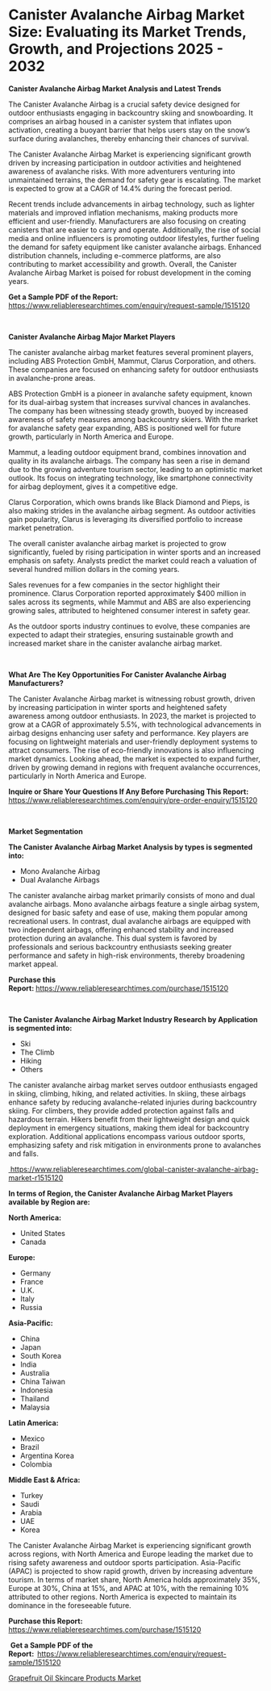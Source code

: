 <p><h1>Canister Avalanche Airbag Market Size: Evaluating its Market Trends, Growth, and Projections 2025 - 2032</h1></p><p><strong>Canister Avalanche Airbag Market Analysis and Latest Trends</strong></p>
<p><p>The Canister Avalanche Airbag is a crucial safety device designed for outdoor enthusiasts engaging in backcountry skiing and snowboarding. It comprises an airbag housed in a canister system that inflates upon activation, creating a buoyant barrier that helps users stay on the snow’s surface during avalanches, thereby enhancing their chances of survival. </p><p>The Canister Avalanche Airbag Market is experiencing significant growth driven by increasing participation in outdoor activities and heightened awareness of avalanche risks. With more adventurers venturing into unmaintained terrains, the demand for safety gear is escalating. The market is expected to grow at a CAGR of 14.4% during the forecast period. </p><p>Recent trends include advancements in airbag technology, such as lighter materials and improved inflation mechanisms, making products more efficient and user-friendly. Manufacturers are also focusing on creating canisters that are easier to carry and operate. Additionally, the rise of social media and online influencers is promoting outdoor lifestyles, further fueling the demand for safety equipment like canister avalanche airbags. Enhanced distribution channels, including e-commerce platforms, are also contributing to market accessibility and growth. Overall, the Canister Avalanche Airbag Market is poised for robust development in the coming years.</p></p>
<p><strong>Get a Sample PDF of the Report:&nbsp;</strong> <a href="https://www.reliableresearchtimes.com/enquiry/request-sample/1515120?utm_campaign=2033&utm_medium=2&utm_source=Github&utm_content=ia&utm_term=10022025&utm_id=canister-avalanche-airbag">https://www.reliableresearchtimes.com/enquiry/request-sample/1515120</a></p>
<p>&nbsp;</p>
<p><strong>Canister Avalanche Airbag Major Market Players</strong></p>
<p><p>The canister avalanche airbag market features several prominent players, including ABS Protection GmbH, Mammut, Clarus Corporation, and others. These companies are focused on enhancing safety for outdoor enthusiasts in avalanche-prone areas.</p><p>ABS Protection GmbH is a pioneer in avalanche safety equipment, known for its dual-airbag system that increases survival chances in avalanches. The company has been witnessing steady growth, buoyed by increased awareness of safety measures among backcountry skiers. With the market for avalanche safety gear expanding, ABS is positioned well for future growth, particularly in North America and Europe.</p><p>Mammut, a leading outdoor equipment brand, combines innovation and quality in its avalanche airbags. The company has seen a rise in demand due to the growing adventure tourism sector, leading to an optimistic market outlook. Its focus on integrating technology, like smartphone connectivity for airbag deployment, gives it a competitive edge.</p><p>Clarus Corporation, which owns brands like Black Diamond and Pieps, is also making strides in the avalanche airbag segment. As outdoor activities gain popularity, Clarus is leveraging its diversified portfolio to increase market penetration.</p><p>The overall canister avalanche airbag market is projected to grow significantly, fueled by rising participation in winter sports and an increased emphasis on safety. Analysts predict the market could reach a valuation of several hundred million dollars in the coming years.</p><p>Sales revenues for a few companies in the sector highlight their prominence. Clarus Corporation reported approximately $400 million in sales across its segments, while Mammut and ABS are also experiencing growing sales, attributed to heightened consumer interest in safety gear.</p><p>As the outdoor sports industry continues to evolve, these companies are expected to adapt their strategies, ensuring sustainable growth and increased market share in the canister avalanche airbag market.</p></p>
<p>&nbsp;</p>
<p><strong>What Are The Key Opportunities For Canister Avalanche Airbag Manufacturers?</strong></p>
<p><p>The Canister Avalanche Airbag market is witnessing robust growth, driven by increasing participation in winter sports and heightened safety awareness among outdoor enthusiasts. In 2023, the market is projected to grow at a CAGR of approximately 5.5%, with technological advancements in airbag designs enhancing user safety and performance. Key players are focusing on lightweight materials and user-friendly deployment systems to attract consumers. The rise of eco-friendly innovations is also influencing market dynamics. Looking ahead, the market is expected to expand further, driven by growing demand in regions with frequent avalanche occurrences, particularly in North America and Europe.</p></p>
<p><strong>Inquire or Share Your Questions If Any Before Purchasing This Report:</strong> <a href="https://www.reliableresearchtimes.com/enquiry/pre-order-enquiry/1515120?utm_campaign=2033&utm_medium=2&utm_source=Github&utm_content=ia&utm_term=10022025&utm_id=canister-avalanche-airbag">https://www.reliableresearchtimes.com/enquiry/pre-order-enquiry/1515120</a></p>
<p>&nbsp;</p>
<p><strong>Market Segmentation</strong></p>
<p><strong>The Canister Avalanche Airbag Market Analysis by types is segmented into:</strong></p>
<p><ul><li>Mono Avalanche Airbag</li><li>Dual Avalanche Airbags</li></ul></p>
<p><p>The canister avalanche airbag market primarily consists of mono and dual avalanche airbags. Mono avalanche airbags feature a single airbag system, designed for basic safety and ease of use, making them popular among recreational users. In contrast, dual avalanche airbags are equipped with two independent airbags, offering enhanced stability and increased protection during an avalanche. This dual system is favored by professionals and serious backcountry enthusiasts seeking greater performance and safety in high-risk environments, thereby broadening market appeal.</p></p>
<p><strong>Purchase this Report:&nbsp;</strong><a href="https://www.reliableresearchtimes.com/purchase/1515120?utm_campaign=2033&utm_medium=2&utm_source=Github&utm_content=ia&utm_term=10022025&utm_id=canister-avalanche-airbag">https://www.reliableresearchtimes.com/purchase/1515120</a></p>
<p>&nbsp;</p>
<p><strong>The Canister Avalanche Airbag Market Industry Research by Application is segmented into:</strong></p>
<p><ul><li>Ski</li><li>The Climb</li><li>Hiking</li><li>Others</li></ul></p>
<p><p>The canister avalanche airbag market serves outdoor enthusiasts engaged in skiing, climbing, hiking, and related activities. In skiing, these airbags enhance safety by reducing avalanche-related injuries during backcountry skiing. For climbers, they provide added protection against falls and hazardous terrain. Hikers benefit from their lightweight design and quick deployment in emergency situations, making them ideal for backcountry exploration. Additional applications encompass various outdoor sports, emphasizing safety and risk mitigation in environments prone to avalanches and falls.</p></p>
<p><a href="https://www.reliableresearchtimes.com/global-canister-avalanche-airbag-market-r1515120?utm_campaign=2033&utm_medium=2&utm_source=Github&utm_content=ia&utm_term=10022025&utm_id=canister-avalanche-airbag">&nbsp;https://www.reliableresearchtimes.com/global-canister-avalanche-airbag-market-r1515120</a></p>
<p><strong>In terms of Region, the Canister Avalanche Airbag Market Players available by Region are:</strong></p>
<p>
    <p> <strong> North America: </strong>
        <ul>
            <li>United States</li>
            <li>Canada</li>
        </ul>
        </p> 
    <p> <strong> Europe: </strong>
        <ul>
            <li>Germany</li>
            <li>France</li>
            <li>U.K.</li>
            <li>Italy</li>
            <li>Russia</li>
        </ul>
        </p> 
    <p> <strong> Asia-Pacific: </strong>
        <ul>
            <li>China</li>
            <li>Japan</li>
            <li>South Korea</li>
            <li>India</li>
            <li>Australia</li>
            <li>China Taiwan</li>
            <li>Indonesia</li>
            <li>Thailand</li>
            <li>Malaysia</li>
        </ul>
        </p> 
    <p> <strong> Latin America: </strong>
        <ul>
            <li>Mexico</li>
            <li>Brazil</li>
            <li>Argentina Korea</li>
            <li>Colombia</li>
        </ul>
        </p> 
    <p> <strong> Middle East & Africa: </strong>
        <ul>
            <li>Turkey</li>
            <li>Saudi</li>
            <li>Arabia</li>
            <li>UAE</li>
            <li>Korea</li>
        </ul>
    </p>
    </p>
<p><p>The Canister Avalanche Airbag Market is experiencing significant growth across regions, with North America and Europe leading the market due to rising safety awareness and outdoor sports participation. Asia-Pacific (APAC) is projected to show rapid growth, driven by increasing adventure tourism. In terms of market share, North America holds approximately 35%, Europe at 30%, China at 15%, and APAC at 10%, with the remaining 10% attributed to other regions. North America is expected to maintain its dominance in the foreseeable future.</p></p>
<p><strong>Purchase this Report: </strong><a href="https://www.reliableresearchtimes.com/purchase/1515120?utm_campaign=2033&utm_medium=2&utm_source=Github&utm_content=ia&utm_term=10022025&utm_id=canister-avalanche-airbag">https://www.reliableresearchtimes.com/purchase/1515120</a></p>
<p>&nbsp;<strong>Get a Sample PDF of the Report:&nbsp;&nbsp;</strong><a href="https://www.reliableresearchtimes.com/enquiry/request-sample/1515120?utm_campaign=2033&utm_medium=2&utm_source=Github&utm_content=ia&utm_term=10022025&utm_id=canister-avalanche-airbag">https://www.reliableresearchtimes.com/enquiry/request-sample/1515120</a></p>
<p><strong></strong></p>
<p><p><a href="https://github.com/ygfu6u/Market-Research-Report-List-1/blob/main/grapefruit-oil-skincare-products-market.md?utm_campaign=2033&utm_medium=2&utm_source=Github&utm_content=ia&utm_term=10022025&utm_id=canister-avalanche-airbag">Grapefruit Oil Skincare Products Market</a></p></p>